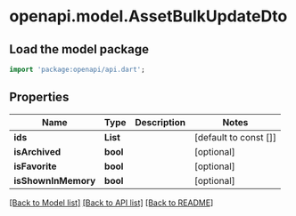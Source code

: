 # openapi.model.AssetBulkUpdateDto

## Load the model package
```dart
import 'package:openapi/api.dart';
```

## Properties
Name | Type | Description | Notes
------------ | ------------- | ------------- | -------------
**ids** | **List<String>** |  | [default to const []]
**isArchived** | **bool** |  | [optional] 
**isFavorite** | **bool** |  | [optional] 
**isShownInMemory** | **bool** |  | [optional] 

[[Back to Model list]](../README.md#documentation-for-models) [[Back to API list]](../README.md#documentation-for-api-endpoints) [[Back to README]](../README.md)


